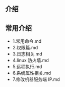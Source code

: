 ## 介绍

## 常用介绍

- 1.常用命令.md
- 2.权限篇.md
- 3.日志相关.md
- 4.linux 防火墙.md
- 5.远程执行.md
- 6.系统属性相关.md
- 7.修改机器服务端 IP.md
